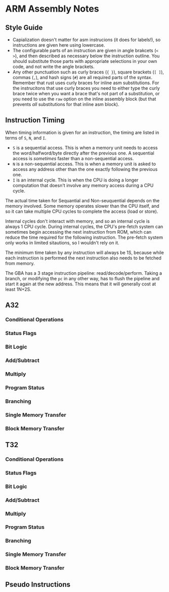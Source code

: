 # ARM Assembly Notes

## Style Guide

* Capialization doesn't matter for asm instrucions (it does for labels!), so instructions are given here using lowercase.
* The configurable parts of an instruction are given in angle brakcets (`< >`), and then described as necessary below the instruction outline.
  You should substitute those parts with appropriate selections in your own code, and not write the angle brackets.
* Any other punctuation such as curly braces (`{ }`), square brackets (`[ ]`), commas (`,`), and hash signs (`#`) are all required parts of the syntax.
  Remember that rust uses curly braces for inline asm substitutions.
  For the instrucitons that use curly braces you need to either type the curly brace twice when you want a brace that's not part of a substitution,
  or you need to use the `raw` option on the inline assembly block (but that prevents *all* substitutions for that inline asm block).

## Instruction Timing

When timing information is given for an instruction, the timing are listed in terms of `S`, `N`, and `I`.

* `S` is a sequential access.
  This is when a memory unit needs to access the word/halfword/byte directly after the previous one.
  A sequential access is *sometimes* faster than a non-sequential access.
* `N` is a non-sequential access.
  This is when a memory unit is asked to access any address other than the one exactly following the previous one.
* `I` is an internal cycle.
  This is when the CPU is doing a longer computation that doesn't involve any memory access during a CPU cycle.

The actual time taken for Sequantial and Non-seuquential depends on the memory involved.
Some memory operates slower than the CPU itself, and so it can take multiple CPU cycles to complete the access (load or store).

Internal cycles don't interact with memory, and so an internal cycle is always 1 CPU cycle.
During internal cycles, the CPU's pre-fetch system can sometimes begin accessing the next instruction from ROM,
which can reduce the time required for the following instruction.
The pre-fetch system only works in limited sitautions, so I wouldn't rely on it.

The minimum time taken by any instruction will always be 1S,
because while each instruction is performed the next instruction also needs to be fetched from memory.

The GBA has a 3 stage instruction pipeline: read/decode/perform.
Taking a branch, or modifying the `pc` in any other way, has to flush the pipeline and start it again at the new address.
This means that it will generally cost at least 1N+2S.

## A32

### Conditional Operations

### Status Flags

### Bit Logic

### Add/Subtract

### Multiply

### Program Status

### Branching

### Single Memory Transfer

### Block Memory Transfer

## T32

### Conditional Operations

### Status Flags

### Bit Logic

### Add/Subtract

### Multiply

### Program Status

### Branching

### Single Memory Transfer

### Block Memory Transfer

## Pseudo Instructions
